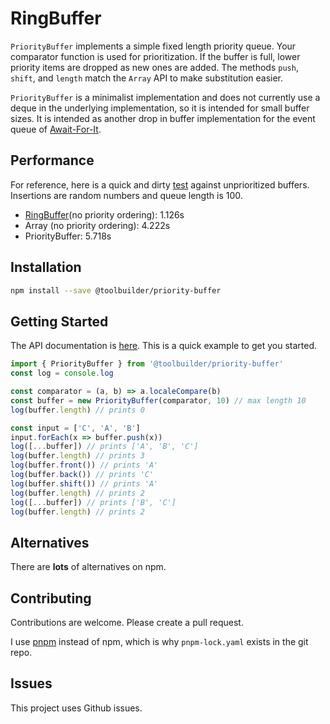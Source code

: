 # RingBuffer

`PriorityBuffer` implements a simple fixed length priority queue. Your comparator function is used for prioritization. If the buffer is full, lower priority items are dropped as new ones are added. The methods `push`, `shift`, and `length` match the `Array` API to make substitution easier.

`PriorityBuffer` is a minimalist implementation and does not currently use a deque in the underlying implementation, so it is intended for small buffer sizes. It is intended as another drop in buffer implementation for the event queue of [Await-For-It](https://github.com/toolbuilder/await-for-it).

## Performance

For reference, here is a quick and dirty [test](test/priority-buffer.perf.js) against unprioritized buffers. Insertions are random numbers and queue length is 100.

* [RingBuffer](https://github.com/toolbuilder/ring-buffer)(no priority ordering): 1.126s
* Array (no priority ordering): 4.222s
* PriorityBuffer: 5.718s

## Installation

```bash
npm install --save @toolbuilder/priority-buffer
```

## Getting Started

The API documentation is [here](docs/priority-buffer.md).  This is a quick example to get you started.

```javascript
import { PriorityBuffer } from '@toolbuilder/priority-buffer'
const log = console.log

const comparator = (a, b) => a.localeCompare(b)
const buffer = new PriorityBuffer(comparator, 10) // max length 10
log(buffer.length) // prints 0

const input = ['C', 'A', 'B']
input.forEach(x => buffer.push(x))
log([...buffer]) // prints ['A', 'B', 'C']
log(buffer.length) // prints 3
log(buffer.front()) // prints 'A'
log(buffer.back()) // prints 'C'
log(buffer.shift()) // prints 'A'
log(buffer.length) // prints 2
log([...buffer]) // prints ['B', 'C']
log(buffer.length) // prints 2
```

## Alternatives

There are **lots** of alternatives on npm.

## Contributing

Contributions are welcome. Please create a pull request.

I use [pnpm](https://pnpm.js.org/) instead of npm, which is why `pnpm-lock.yaml` exists in the git repo.

## Issues

This project uses Github issues.
